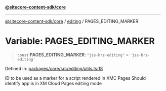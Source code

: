 [**@sitecore-content-sdk/core**](../../README.md)

***

[@sitecore-content-sdk/core](../../README.md) / [editing](../README.md) / PAGES\_EDITING\_MARKER

# Variable: PAGES\_EDITING\_MARKER

> `const` **PAGES\_EDITING\_MARKER**: `"jss-hrz-editing"` = `'jss-hrz-editing'`

Defined in: [packages/core/src/editing/utils.ts:18](https://github.com/Sitecore/xmc-jss-dev/blob/061dc26bfb1145b183edd384dc843a42a29206eb/packages/core/src/editing/utils.ts#L18)

ID to be used as a marker for a script rendered in XMC Pages
Should identify app is in XM Cloud Pages editing mode
